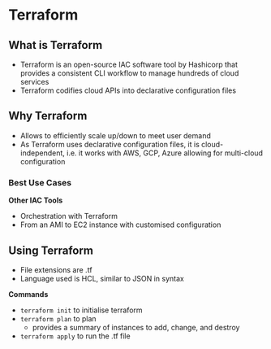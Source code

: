 # Terraform

## What is Terraform

- Terraform is an open-source IAC software tool by Hashicorp that provides a consistent CLI workflow to manage hundreds of cloud services
- Terraform codifies cloud APIs into declarative configuration files

## Why Terraform

- Allows to efficiently scale up/down to meet user demand
- As Terraform uses declarative configuration files, it is cloud-independent, i.e.  it works with AWS, GCP, Azure allowing for multi-cloud configuration

### Best Use Cases

**Other IAC Tools**

- Orchestration with Terraform
- From an AMI to EC2 instance with customised configuration


## Using Terraform

- File extensions are .tf
- Language used is HCL, similar to JSON in syntax

**Commands**

- ``terraform init`` to initialise terraform
- ``terraform plan`` to plan
    - provides a summary of instances to add, change, and destroy
- ``terraform apply`` to run the .tf file